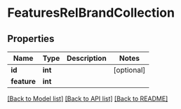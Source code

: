 # FeaturesRelBrandCollection

## Properties
Name | Type | Description | Notes
------------ | ------------- | ------------- | -------------
**id** | **int** |  | [optional] 
**feature** | **int** |  | 

[[Back to Model list]](../README.md#documentation-for-models) [[Back to API list]](../README.md#documentation-for-api-endpoints) [[Back to README]](../README.md)


